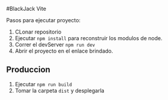 #BlackJack Vite

Pasos para ejecutar proyecto:

1. CLonar repositorio
2. Ejecutar ```npm install``` para reconstruir los modulos de node.
3. Correr el devServer ```npm run dev```
4. Abrir el proyecto en el enlace brindado.

## Produccion

1. Ejecutar ```npm run build```
3. Tomar la carpeta ```dist``` y desplegarla
